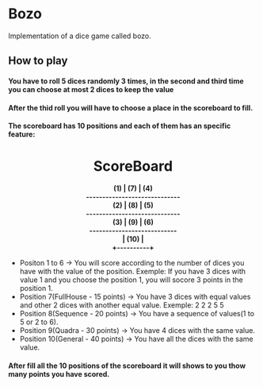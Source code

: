 # Bozo
Implementation of a dice game called bozo.

<h2>How to play</h2>
<h4>You have to roll 5 dices randomly 3 times, in the second and third
time you can choose  at most 2 dices to keep the value</h4>
<h4>After the thid roll you will have to choose a place in the scoreboard
to fill.</h4>
<h4>The scoreboard has 10 positions and each of them has an specific feature: </h4>
<div align="center">
  <h1>ScoreBoard</h1>
  <p><b>(1)  |   (7)    |   (4)          <br>
	-----------------------------				<br>	
		 (2)  |   (8)    |   (5)          <br>
	-----------------------------				<br>		
		 (3)  |   (9)    |   (6)          <br>
	---------------------------					<br>		
		      |   (10)   |	   	   				<br>		
		      +----------+ 	       				<br></b></p>
</div>
<ul>
  <li>Positon 1 to 6 -> You will score according to the number of dices
  you have with the value of the position. Exemple: If you have 3 dices
  with value 1 and you choose the position 1, you will socore 3 points 
  in the position 1. </li>
  <li>Position 7(FullHouse - 15 points) -> You have 3 dices with equal values and other 2 dices with another equal value. Exemple: 2 2 2 5 5</li>
  <li>Position 8(Sequence - 20 points)  -> You have a sequence of values(1 to 5 or 2 to 6).</li>
  <li>Position 9(Quadra - 30 points)    -> You have 4 dices with the same value.</li>
  <li>Position 10(General - 40 points)  -> You have all the dices with the same value.</li>
</ul>

<h4>After fill all the 10 positions of the scoreboard it will shows to you thow many points you have scored.</h4>